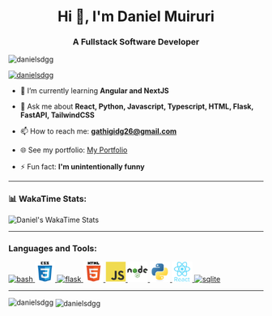 <h1 align="center">Hi 👋, I'm Daniel Muiruri</h1>
<h3 align="center">A Fullstack Software Developer</h3>

<p align="left"> 
  <img src="https://komarev.com/ghpvc/?username=danielsdgg&label=Profile%20views&color=0e75b6&style=flat" alt="danielsdgg" />
</p>

<p align="left">
  <a href="https://github.com/ryo-ma/github-profile-trophy">
    <img src="https://github-profile-trophy.vercel.app/?username=danielsdgg" alt="danielsdgg" />
  </a> 
</p>

- 🌱 I’m currently learning **Angular and NextJS**

- 💬 Ask me about **React, Python, Javascript, Typescript, HTML, Flask, FastAPI, TailwindCSS**

- 📫 How to reach me: **gathigidg26@gmail.com**

- 🌐 See my portfolio: [My Portfolio](https://danielmuiruri.netlify.app/)

- ⚡ Fun fact: **I'm unintentionally funny**

---

<h3 align="left">📊 WakaTime Stats:</h3>

<!-- WakaTime integration -->
<p align="left">
  <img src="https://github-readme-stats.vercel.app/api/wakatime?username=danielsdgg&layout=compact" alt="Daniel's WakaTime Stats" />
</p>

---

<h3 align="left">Languages and Tools:</h3>
<p align="left">
  <a href="https://www.gnu.org/software/bash/" target="_blank" rel="noreferrer">
    <img src="https://www.vectorlogo.zone/logos/gnu_bash/gnu_bash-icon.svg" alt="bash" width="40" height="40"/>
  </a> 
  <a href="https://www.w3schools.com/css/" target="_blank" rel="noreferrer">
    <img src="https://raw.githubusercontent.com/devicons/devicon/master/icons/css3/css3-original-wordmark.svg" alt="css3" width="40" height="40"/>
  </a> 
  <a href="https://flask.palletsprojects.com/" target="_blank" rel="noreferrer">
    <img src="https://www.vectorlogo.zone/logos/pocoo_flask/pocoo_flask-icon.svg" alt="flask" width="40" height="40"/>
  </a> 
  <a href="https://www.w3.org/html/" target="_blank" rel="noreferrer">
    <img src="https://raw.githubusercontent.com/devicons/devicon/master/icons/html5/html5-original-wordmark.svg" alt="html5" width="40" height="40"/>
  </a> 
  <a href="https://developer.mozilla.org/en-US/docs/Web/JavaScript" target="_blank" rel="noreferrer">
    <img src="https://raw.githubusercontent.com/devicons/devicon/master/icons/javascript/javascript-original.svg" alt="javascript" width="40" height="40"/>
  </a> 
  <a href="https://nodejs.org" target="_blank" rel="noreferrer">
    <img src="https://raw.githubusercontent.com/devicons/devicon/master/icons/nodejs/nodejs-original-wordmark.svg" alt="nodejs" width="40" height="40"/>
  </a> 
  <a href="https://www.python.org" target="_blank" rel="noreferrer">
    <img src="https://raw.githubusercontent.com/devicons/devicon/master/icons/python/python-original.svg" alt="python" width="40" height="40"/>
  </a> 
  <a href="https://reactjs.org/" target="_blank" rel="noreferrer">
    <img src="https://raw.githubusercontent.com/devicons/devicon/master/icons/react/react-original-wordmark.svg" alt="react" width="40" height="40"/>
  </a> 
  <a href="https://www.sqlite.org/" target="_blank" rel="noreferrer">
    <img src="https://www.vectorlogo.zone/logos/sqlite/sqlite-icon.svg" alt="sqlite" width="40" height="40"/>
  </a>
</p>

---

<p><img align="left" src="https://github-readme-stats.vercel.app/api/top-langs?username=danielsdgg&show_icons=true&locale=en&layout=compact" alt="danielsdgg" /></p>

<p>&nbsp;<img align="center" src="https://github-readme-stats.vercel.app/api?username=danielsdgg&show_icons=true&locale=en" alt="danielsdgg" /></p>

